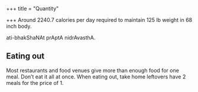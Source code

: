 +++
title = "Quantity"

+++
Around 2240.7 calories per day required to maintain 125 lb weight in 68 inch body.

ati-bhakShaNAt prAptA nidrAvasthA.

## Eating out

Most restaurants and food venues give more than enough food for one meal. Don’t eat it all at once. When eating out, take home leftovers have 2 meals for the price of 1.